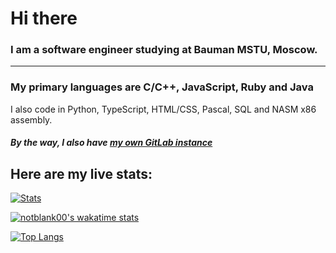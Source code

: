 # Hi there

### I am a software engineer studying at Bauman MSTU, Moscow.
---
### My primary languages are C/C++, JavaScript, Ruby and Java

I also code in Python, TypeScript, HTML/CSS, Pascal, SQL and NASM x86 assembly.

##### By the way, I also have [my own GitLab instance](https://gitlab.baza134.ru/pyro)

## Here are my live stats:

[![Stats](https://github-readme-stats.vercel.app/api?username=notblank00&theme=github_dark&hide_border=true)](https://github.com/anuraghazra/github-readme-stats)

[![notblank00's wakatime stats](https://github-readme-stats.vercel.app/api/wakatime?username=notblank00&theme=github_dark&hide_border=true)](https://github.com/anuraghazra/github-readme-stats)

[![Top Langs](https://github-readme-stats.vercel.app/api/top-langs/?username=notblank00&langs_count=10&theme=github_dark&hide_border=true&layout=compact)](https://github.com/anuraghazra/github-readme-stats)

<!--
**notblank00/notblank00** is a ✨ _special_ ✨ repository because its `README.md` (this file) appears on your GitHub profile.

Here are some ideas to get you started:

- 🔭 I’m currently working on ...
- 🌱 I’m currently learning ...
- 👯 I’m looking to collaborate on ...
- 🤔 I’m looking for help with ...
- 💬 Ask me about ...
- 📫 How to reach me: ...
- 😄 Pronouns: ...
- ⚡ Fun fact: ...
-->
